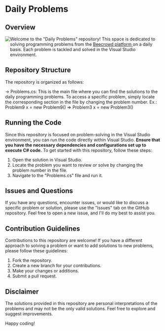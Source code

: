 
# Daily Problems 

## Overview
<div style="display: flex; align-items: flex-start;">
  <div>
    <img src="https://media3.giphy.com/media/RGvJD7iJehKK57K2TG/200w.gif?cid=6c09b952er71g908h7im7qyaskpsgvvezxgi45oaoscak9l3&ep=v1_gifs_search&rid=200w.gif&ct=g"/>
  </div>
  <div>
    Welcome to the "Daily Problems" repository! This space is dedicated to solving programming problems from the <a href="https://www.beecrowd.com.br/judge/pt"> Beecrowd platform </a> on a daily basis. Each problem is tackled and solved in the Visual Studio environment.
  </div>
</div>


## Repository Structure
The repository is organized as follows:

-> Problems.cs: This is the main file where you can find the solutions to the daily programming problems. To access a specific problem, simply locate the corresponding section in the file by changing the problem number.
Ex.: 
Problem9 x = new Problem9() => Problem3 x = new Problem3() 

## Running the Code
Since this repository is focused on problem-solving in the Visual Studio environment, you can run the code directly within Visual Studio. **Ensure that you have the necessary dependencies and configurations set up to execute C# code.**
To get started with this repository, follow these steps:

1. Open the solution in Visual Studio.
2. Locate the problem you want to review or solve by changing the problem number in the file.
3. Navigate to the "Problems.cs" file and run it.

## Issues and Questions
If you have any questions, encounter issues, or would like to discuss a specific problem or solution, please use the "Issues" tab on the GitHub repository. Feel free to open a new issue, and I'll do my best to assist you.

## Contribution Guidelines
Contributions to this repository are welcome! If you have a different approach to solving a problem or want to add solutions to new problems, please follow these guidelines:

1. Fork the repository.
2. Create a new branch for your contributions.
3. Make your changes or additions.
4. Submit a pull request.

## Disclaimer
The solutions provided in this repository are personal interpretations of the problems and may not be the only valid solutions. Feel free to explore and suggest improvements.

Happy coding!
